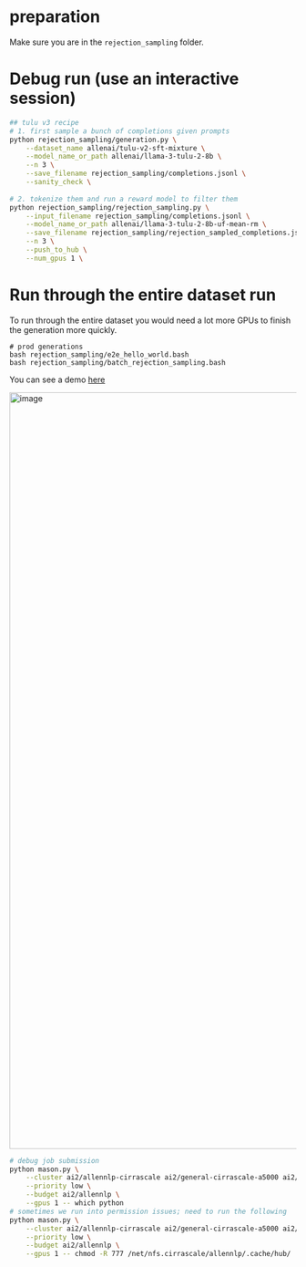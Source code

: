 
# preparation 

Make sure you are in the `rejection_sampling` folder.


# Debug run (use an interactive session)

```bash
## tulu v3 recipe
# 1. first sample a bunch of completions given prompts
python rejection_sampling/generation.py \
    --dataset_name allenai/tulu-v2-sft-mixture \
    --model_name_or_path allenai/llama-3-tulu-2-8b \
    --n 3 \
    --save_filename rejection_sampling/completions.jsonl \
    --sanity_check \
    
# 2. tokenize them and run a reward model to filter them
python rejection_sampling/rejection_sampling.py \
    --input_filename rejection_sampling/completions.jsonl \
    --model_name_or_path allenai/llama-3-tulu-2-8b-uf-mean-rm \
    --save_filename rejection_sampling/rejection_sampled_completions.jsonl \
    --n 3 \
    --push_to_hub \
    --num_gpus 1 \
```



# Run through the entire dataset run

To run through the entire dataset you would need a lot more GPUs to finish the generation more quickly. 


```
# prod generations
bash rejection_sampling/e2e_hello_world.bash
bash rejection_sampling/batch_rejection_sampling.bash
```

You can see a demo [here](https://drive.google.com/file/d/1dq3KG15ajpOv8tFYEZGS4tlW7G55oOYP/view?usp=sharing)

<img width="1327" alt="image" src="https://github.com/user-attachments/assets/71a15671-e054-4eab-a571-715881958e74">


```bash
# debug job submission
python mason.py \
    --cluster ai2/allennlp-cirrascale ai2/general-cirrascale-a5000 ai2/general-cirrascale-a5000 ai2/general-cirrascale-a100-80g-ib \
    --priority low \
    --budget ai2/allennlp \
    --gpus 1 -- which python
# sometimes we run into permission issues; need to run the following
python mason.py \
    --cluster ai2/allennlp-cirrascale ai2/general-cirrascale-a5000 ai2/general-cirrascale-a5000 ai2/general-cirrascale-a100-80g-ib \
    --priority low \
    --budget ai2/allennlp \
    --gpus 1 -- chmod -R 777 /net/nfs.cirrascale/allennlp/.cache/hub/
```
